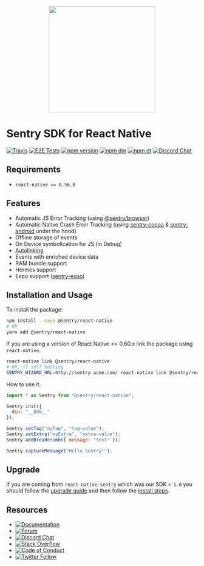 <p align="center">
    <a href="https://sentry.io" target="_blank" align="center">
        <img src="https://sentry-brand.storage.googleapis.com/sentry-logo-black.png" width="280">
    </a>
<br/>
    <h1>Sentry SDK for React Native</h1>
</p>

[![Travis](https://travis-ci.com/getsentry/sentry-react-native.svg?branch=master)](https://travis-ci.com/getsentry/sentry-react-native)
[![E2E Tests](https://img.shields.io/github/workflow/status/getsentry/sentry-react-native/End-to-End%20Tests?label=E2E%20Tests)](https://github.com/getsentry/sentry-react-native/actions?query=workflow%3A"End-to-End%20Tests")
[![npm version](https://img.shields.io/npm/v/@sentry/react-native.svg)](https://www.npmjs.com/package/@sentry/react-native)
[![npm dm](https://img.shields.io/npm/dm/@sentry/react-native.svg)](https://www.npmjs.com/package/@sentry/react-native)
[![npm dt](https://img.shields.io/npm/dt/@sentry/react-native.svg)](https://www.npmjs.com/package/@sentry/react-native)
[![Discord Chat](https://img.shields.io/discord/621778831602221064?logo=discord&logoColor=ffffff&color=7389D8)](https://discord.gg/PXa5Apfe7K)  

## Requirements

- `react-native >= 0.56.0`

## Features

- Automatic JS Error Tracking (using [@sentry/browser](https://github.com/getsentry/sentry-javascript))
- Automatic Native Crash Error Tracking (using [sentry-cocoa](https://github.com/getsentry/sentry-cocoa) & [sentry-android](https://github.com/getsentry/sentry-java) under the hood)
- Offline storage of events
- On Device symbolication for JS (in Debug)
- [Autolinking](https://facebook.github.io/react-native/blog/2019/07/03/version-60#native-modules-are-now-autolinked)
- Events with enriched device data
- RAM bundle support
- Hermes support
- Expo support ([sentry-expo](https://github.com/expo/sentry-expo))

## Installation and Usage

To install the package:

```sh
npm install --save @sentry/react-native
# OR
yarn add @sentry/react-native
```

If you are using a version of React Native <= 0.60.x link the package using `react-native`.

```sh
react-native link @sentry/react-native
# OR, if self hosting
SENTRY_WIZARD_URL=http://sentry.acme.com/ react-native link @sentry/react-native
```

How to use it:

```javascript
import * as Sentry from "@sentry/react-native";

Sentry.init({
  dsn: "__DSN__"
});

Sentry.setTag("myTag", "tag-value");
Sentry.setExtra("myExtra", "extra-value");
Sentry.addBreadcrumb({ message: "test" });

Sentry.captureMessage("Hello Sentry!");
```

## Upgrade

If you are coming from `react-native-sentry` which was our SDK `< 1.0` you should follow the [upgrade guide](https://docs.sentry.io/platforms/react-native/#upgrading-from-react-native-sentry) and then follow the [install steps](https://docs.sentry.io/platforms/react-native/#integrating-the-sdk).

## Resources

* [![Documentation](https://img.shields.io/badge/documentation-sentry.io-green.svg)](https://docs.sentry.io/platforms/react-native/)
* [![Forum](https://img.shields.io/badge/forum-sentry-green.svg)](https://forum.sentry.io/c/sdks)
* [![Discord Chat](https://img.shields.io/discord/621778831602221064?logo=discord&logoColor=ffffff&color=7389D8)](https://discord.gg/PXa5Apfe7K)  
* [![Stack Overflow](https://img.shields.io/badge/stack%20overflow-sentry-green.svg)](http://stackoverflow.com/questions/tagged/sentry)
* [![Code of Conduct](https://img.shields.io/badge/code%20of%20conduct-sentry-green.svg)](https://github.com/getsentry/.github/blob/master/CODE_OF_CONDUCT.md)
* [![Twitter Follow](https://img.shields.io/twitter/follow/getsentry?label=getsentry&style=social)](https://twitter.com/intent/follow?screen_name=getsentry)
